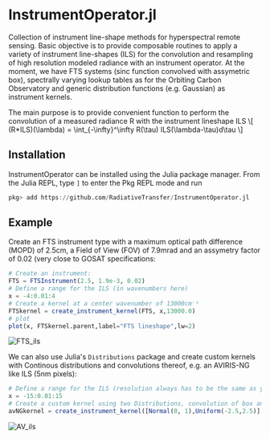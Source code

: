 # InstrumentOperator.jl
Collection of instrument line-shape methods for hyperspectral remote sensing. Basic objective is to provide composable routines to apply a variety of instrument line-shapes (ILS) for the convolution and resampling of high resolution modeled radiance with an instrument operator. At the moment, we have FTS systems (sinc function convolved with assymetric box), spectrally varying lookup tables as for the Orbiting Carbon Observatory and generic distribution functions (e.g. Gaussian) as instrument kernels. 

The main purpose is to provide convenient function to perform the convolution of a measured radiance R with the instrument lineshape ILS
\\[ (R*ILS)(\lambda) = \int_{-\infty}^\infty R(\tau) ILS(\lambda-\tau)d\tau  \\]

## Installation

InstrumentOperator can be installed using the Julia package manager.
From the Julia REPL, type `]` to enter the Pkg REPL mode and run

```julia
pkg> add https://github.com/RadiativeTransfer/InstrumentOperator.jl
```

## Example

Create an FTS instrument type with a maximum optical path difference (MOPD) of 2.5cm, a Field of View (FOV) of 7.9mrad and an assymetry factor of 0.02 (very close to GOSAT specifications:

```julia
# Create an instrument:
FTS = FTSInstrument(2.5, 1.9e-3, 0.02)
# Define a range for the ILS (in wavenumbers here)
x = -4:0.01:4
# Create a kernel at a center wavenumber of 13000cm⁻¹
FTSkernel = create_instrument_kernel(FTS, x,13000.0)
# plot
plot(x, FTSkernel.parent,label="FTS lineshape",lw=2)
```
![FTS_ils](https://user-images.githubusercontent.com/10467190/115968929-07cdd100-a4ef-11eb-839b-f22918743828.png)

We can also use Julia's `Distributions` package and create custom kernels with Continous distributions and convolutions thereof, e.g. an AVIRIS-NG like ILS (5nm pixels):
```julia
# Define a range for the ILS (resolution always has to be the same as your high resolution spectrum you want to convolve!).
x = -15:0.01:15
# Create a custom kernel using two Distributions, convolution of box and Gaussian (e.g. pixel width as box, smoothed by Gaussian)
avNGkernel = create_instrument_kernel([Normal(0, 1),Uniform(-2.5,2.5)], x)
```
![AV_ils](https://user-images.githubusercontent.com/10467190/116157489-ec56f780-a6a1-11eb-9048-8b6938fec69f.png)



